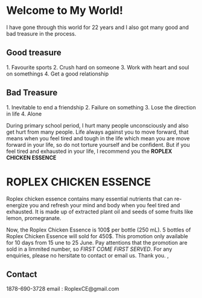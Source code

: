 <h1>Welcome to My World!</h1> 
I have gone through this world for 22 years and I also got many good and bad treasure in the process.
<h2> Good treasure </h2>
1. Favourite sports
2. Crush hard on someone
3. Work with heart and soul on somethings
4. Get a good relationship
 <h2> Bad Treasure </h2>
1. Inevitable to end a friendship
2. Failure on something
3. Lose the direction in life
4. Alone
 
During primary school period, I hurt many people unconsciously and also get hurt from many people. Life always against you to move forward, that means when you feel tired and tough in the life which mean you are move forward in your life, so do not torture yourself and be confident. But if you feel tired and exhausted in your life, I recommend you the **ROPLEX CHICKEN ESSENCE** 

<h1> ROPLEX CHICKEN ESSENCE </h1>
Roplex chicken essence contains many essential nutrients that can re-energize you and refresh your mind and body when you feel tired and exhausted. It is made up of extracted plant oil and seeds of some fruits like lemon, promegranate. 

Now, the Roplex Chicken Essence is 100$ per bottle (250 mL). 5 bottles of Roplex Chicken Essence will sold for 450$. This promotion only available for 10 days from 15 une to 25 June. Pay attentions that the promotion are sold in a limmited number, so _FIRST COME FIRST SERVED_. For any enquiries, please no hersitate to contact or email us. Thank you.
,
<h2> Contact </h2>
1878-690-3728
email : RoplexCE@gmail.com

  



